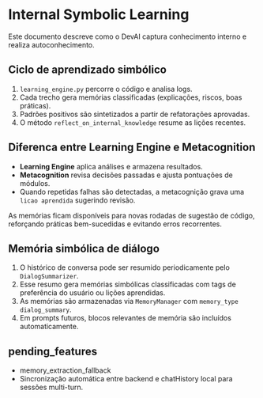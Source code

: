 # Internal Symbolic Learning

Este documento descreve como o DevAI captura conhecimento interno e realiza autoconhecimento.

## Ciclo de aprendizado simbólico
1. `learning_engine.py` percorre o código e analisa logs.
2. Cada trecho gera memórias classificadas (explicações, riscos, boas práticas).
3. Padrões positivos são sintetizados a partir de refatorações aprovadas.
4. O método `reflect_on_internal_knowledge` resume as lições recentes.

## Diferenca entre Learning Engine e Metacognition
- **Learning Engine** aplica análises e armazena resultados.
- **Metacognition** revisa decisões passadas e ajusta pontuações de módulos.
- Quando repetidas falhas são detectadas, a metacognição grava uma `licao aprendida` sugerindo revisão.

As memórias ficam disponíveis para novas rodadas de sugestão de código, reforçando práticas bem-sucedidas e evitando erros recorrentes.

## Memória simbólica de diálogo

1. O histórico de conversa pode ser resumido periodicamente pelo `DialogSummarizer`.
2. Esse resumo gera memórias simbólicas classificadas com tags de preferência do usuário ou lições aprendidas.
3. As memórias são armazenadas via `MemoryManager` com `memory_type` `dialog_summary`.
4. Em prompts futuros, blocos relevantes de memória são incluídos automaticamente.

## pending_features
- memory_extraction_fallback
- Sincronização automática entre backend e chatHistory local para sessões multi-turn.
